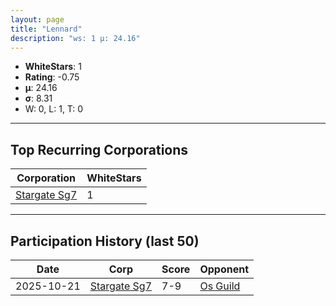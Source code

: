 ```yaml
---
layout: page
title: "Lennard"
description: "ws: 1 μ: 24.16"
---
```

- **WhiteStars**: 1
- **Rating**: -0.75
- **μ**: 24.16  
- **σ**: 8.31
- W: 0, L: 1, T: 0

---

## Top Recurring Corporations

| Corporation | WhiteStars |
| --- | --- |
| [Stargate Sg7](https://ws.tsl.rocks/corp/f0fadd303b5cb5e09aa473359c0f11f4e077acf35ab94cef2c850d3fa8162e81/) | 1 |

---

## Participation History (last 50)

| Date | Corp | Score | Opponent |
| --- | --- | --- | --- |
| 2025-10-21 | [Stargate Sg7](https://ws.tsl.rocks/corp/f0fadd303b5cb5e09aa473359c0f11f4e077acf35ab94cef2c850d3fa8162e81/) | 7-9 | [Os Guild](https://ws.tsl.rocks/corp/95419ee3d00a8d81d84d6fdba1cc4478098c152940903bb6a203af8f646d4e13/) |